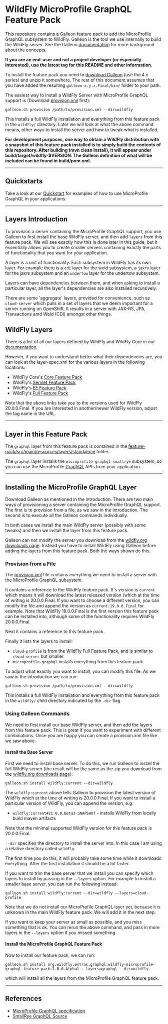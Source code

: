 # WildFly MicroProfile GraphQL Feature Pack

This repository contains a Galleon feature pack to add the MicroProfile GraphQL subsystem to WildFly.
Galleon is the tool we use internally to build the WildFly server. See the Galleon 
[documentation](https://docs.wildfly.org/galleon/) for more background about the concepts.

**If you are an end-user and not a project developer (or especially interested), use the latest tag for this 
README and other information.**  

To install the feature pack you need to [download Galleon](https://github.com/wildfly/galleon/releases) (use the 4.x series)
and unzip it somewhere. The rest of this document assumes that you have added the resulting `galleon-x.y.z.Final/bin/` folder
to your path. 

The easiest way to install a WildFly Server with MicroProfile GraphQL support is 
(Download [provision.xml](provision.xml) first): 
```
galleon.sh provision /path/to/provision.xml --dir=wildfly
```
This installs a full WildFly installation and everything from this feature pack in the `wildfly/` directory.
Later we will look at what the above command means, other ways to install the server and how to tweak what is
installed. 

**For development purposes, one way to obtain a WildFly distribution with a snapshot of this feature pack installed is to simply build the contents of this repository.
After building (mvn clean install), it will appear under build/target/wildfly-$VERSION. The Galleon definition of what will be included can be found in build/pom.xml.**

-------------

## Quickstarts
Take a look at our [Quickstart](quickstart/) for examples of how to use MicroProfile GraphQL in your applications.

-----------

## Layers Introduction
To provision a server containing the MicroProfile GraphQL support, you use Galleon to first install the base 
WildFly server, and then add `layers` from this feature pack. We will see exactly how this is done later in this guide,
but it essentially allows you to create smaller servers containing exactly the parts of functionality that
you want for your application.

A layer is a unit of functionality. Each subsystem in WildFly has its own layer. For example there is 
a `cdi`  layer for the weld subsystem, a `jaxrs` layer for the jaxrs subsystem and 
an `undertow` layer for the undertow subsystem.

Layers can have dependencies between them, and when asking to install a particular layer, all the 
layer's dependencies are also installed recursively.  

There are some 'aggregate' layers, provided for convenience, such as `cloud-server` which pulls in a set of layers 
that we deem important for a server running on OpenShift. It results in a server with JAX-RS, JPA, Transactions amd 
Weld (CDI) amongst other things. 

## WildFly Layers
There is a list of all our layers defined by WildFly and WildFly Core in our 
[documentation](https://docs.wildfly.org/20/Admin_Guide.html#wildfly-galleon-layers).

However, if you want to understand better what their dependencies are, you can look at the 
layer-spec.xml for the various layers in the following locations:
* WildFly Core's [Core Feature Pack](https://github.com/wildfly/wildfly-core/tree/12.0.1.Final/core-galleon-pack/src/main/resources/layers/standalone)
* WildFly's [Servlet Feature Pack](https://github.com/wildfly/wildfly/tree/20.0.0.Final/servlet-galleon-pack/src/main/resources/layers/standalone)
* WildFly's [EE Feature Pack](https://github.com/wildfly/wildfly/tree/20.0.0.Final/ee-galleon-pack/src/main/resources/layers/standalone)
* WildFly's [Full Feature Pack](https://github.com/wildfly/wildfly/tree/20.0.0.Final/galleon-pack/src/main/resources/layers/standalone)

Note that the above links take you to the versions used for WildFly 20.0.0.Final. If you
are interested in another/newer WildFly version, adjust the tag name in the URL. 

-------------
## Layer in this Feature Pack 

The `graphql` layer from this feature pack is contained in the 
[feature-pack/src/main/resources/layers/standalone](feature-pack/src/main/resources/layers/standalone)
folder.

The `graphql` layer installs the `microprofile-graphql-smallrye` subsystem, so you can use
the MicroProfile [GraphQL](https://github.com/eclipse/microprofile-graphql) APIs 
from your application.

---------------------

## Installing the MicroProfile GraphQL Layer
Download Galleon as mentioned in the introduction. There are two main ways of provisioning a server containing the 
MicroProfile GraphQL support. The first is to provision from a file, as we saw in the introduction. The second is to 
execute all the Galleon commands individually.

In both cases we install the main WildFly server (possibly with some tweaks) and then we install the layer
from this feature pack.

Galleon can not modify the server you download from the [wildfly.org downloads page](https://wildfly.org/downloads/). 
Instead you have to install WildFly using Galleon before adding the layers from this feature pack. Both the ways shown do 
this.

### Provision from a File
The [provision.xml](provision.xml) file contains everything we need to install a server with the MicroProfile GraphQL subsystem.

It contains a reference to the WildFly feature pack. It's version is `current` which means it will download the 
latest released version (which at the time of writing is 20.0.0.Final. If you want to choose a different version, 
you can modify the file and append the version as `current:19.0.0.Final` for example. Note that WildFly 19.0.0.Final
is the first version this feature pack can be installed into, although some of the functionality requires WildFly 20.0.0.Final.

Next it contains a reference to this feature pack.

Finally it lists the layers to install:
* `cloud-profile` is from the WildFly Full Feature Pack, and is similar to `cloud-server` but smaller.
* `microprofile-graphql` installs everything from this feature pack  
  
To adjust what exactly you want to install, you can modify this file. As we saw in the introduction we can
run:
```
galleon.sh provision /path/to/provision.xml --dir=wildfly
```
This installs a full WildFly installation and everything from this feature pack in the `wildfly/` child directory
indicated by the `-dir` flag. 


### Using Galleon Commands
We need to first install our base WildFly server, and then add the layers from this feature pack. This is great
if you want to experiment with different combinations. Once you are happy you can create a provision.xml
file like we saw above.

#### Install the Base Server
First we need to install base server. To do this, we run Galleon to install the full WildFly server (the 
result will be the same as the zip you download from the [wildfly.org downloads page](https://wildfly.org/downloads/)):
```
galleon.sh install wildfly:current --dir=wildfly
```
The `wildfly:current` above tells Galleon to provision the latest version of WildFly which
at the time of writing is 20.0.0.Final. If you want to install a particular version of 
WildFly, you can append the version, e.g:

* `wildfly:current#21.0.0.Beta3-SNAPSHOT` - installs WildFly from locally build maven artifacts

Note that the minimal supported WildFly version for this feature pack is 20.0.0.Final. 

`--dir` specifies the directory to install the server into. In this case I am using 
a relative directory called `wildfly`. 

The first time you do this, it will probably take some time while it downloads everything. After the
first installation it should be a lot faster.

If you want to trim the base server that we install you can specify which layers to install by passing in 
the `--layers` option. For example to install a smaller base server, you can run the following instead:
```
galleon.sh install wildfly:current --dir=wildfly --layers=cloud-profile
```
Note that we do not install our MicroProfile GraphQL layer yet, because it is unknown in the main
WildFly feature pack. We will add it in the next step. 

If you want to keep your server as small as possible, and you miss something that is ok. You
can rerun the above command, and pass in more layers in the `--layers` option if you missed something.
   
#### Install the MicroProfile GraphQL Feature Pack
Now to install our feature pack, we can run:
```
galleon.sh install org.wildfly.extras.graphql:wildfly-microprofile-graphql-feature-pack:1.0.0.Alpha1 --layers=graphql --dir=wildfly
``` 
which will install all the layers from the MicroProfile GraphQL feature pack.

----
## References
* [MicroProfile GraphQL specification](https://github.com/eclipse/microprofile-graphql/releases)
* [SmallRye GraphQL Source](https://github.com/smallrye/smallrye-graphql)  

